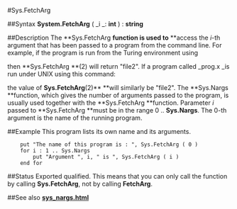
#Sys.FetchArg

##Syntax
**System.FetchArg** ( _i _: **int** ) : **string**



##Description
The **Sys.FetchArg **function is used to** **access the _i_-th argument that has been passed to a program from the command line. For example, if the program is run from the Turing environment using



then **Sys.FetchArg **(2) will return "file2". If a program called _prog.x _is run under UNIX using this command:



the value of **Sys.FetchArg**(2)** **will similarly be "file2".
The **Sys.Nargs **function, which gives the number of arguments passed to the program, is usually used together with the **Sys.FetchArg **function. Parameter _i_ passed to **Sys.FetchArg **must be in the range 0 .. **Sys.Nargs**.
The 0-th argument is the name of the running program.



##Example
This program lists its own name and its arguments.


        put "The name of this program is : ", Sys.FetchArg ( 0 )
        for i : 1 .. Sys.Nargs
            put "Argument ", i, " is ", Sys.FetchArg ( i )
        end for
##Status
Exported qualified.
This means that you can only call the function by calling **Sys.FetchArg**, not by calling **FetchArg**.



##See also
**[sys_nargs.html](Sys.Nargs)**


